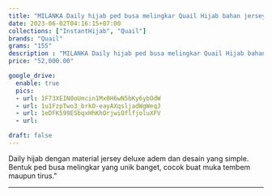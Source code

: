 ```yaml
---
title: "MILANKA Daily hijab ped busa melingkar Quail Hijab bahan jersey"
date: 2023-06-02T04:16:15+07:00
collections: ["InstantHijab", "Quail"]
brands: "Quail"
grams: "155"
description : "MILANKA Daily hijab ped busa melingkar Quail Hijab bahan jersey"
price: "52,000.00"

google_drive:
  enable: true
  pics:
  - url: 1F73XEIN0oUmcin1Mx0H6wN5bKy6ybOdW
  - url: 1u1FzpTwo3_brkO-eayAXqsljadWgWeqJ
  - url: 1eDFK599ESbqxHhKhOrjwiOflfjoluXFV
  - url: 

draft: false
---
```


Daily hijab dengan material jersey deluxe adem dan desain yang simple. Bentuk ped busa melingkar yang unik banget, cocok buat muka tembem maupun tirus."

---------    
 
